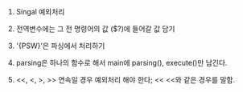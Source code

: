 1. Singal 예외처리
2. 전역변수에는 그 전 명령어의 값 ($?)에 들어갈 값 담기
3. '{PSW}'은 파싱에서 처리하기

4. parsing은 하나의 함수로 해서 main에 parsing(), execute()만 남긴다.
5. <<, <, >, >> 연속일 경우 예외처리 해야 한다; << <<와 같은 경우를 말함.